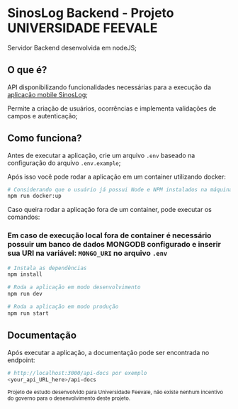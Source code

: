 # SinosLog Backend - Projeto UNIVERSIDADE FEEVALE

Servidor Backend desenvolvida em nodeJS;

## O que é?

API disponibilizando funcionalidades necessárias para a execução da [aplicação mobile SinosLog](https://github.com/JoaoOliveira0117/projetofeevale-MeioAmbiente);

Permite a criação de usuários, ocorrências e implementa validações de campos e autenticação;

## Como funciona?

Antes de executar a aplicação, crie um arquivo `.env` baseado na configuração do arquivo `.env.example`;

Após isso você pode rodar a aplicação em um container utilizando docker:

```sh
# Considerando que o usuário já possui Node e NPM instalados na máquina;
npm run docker:up
```

Caso queira rodar a aplicação fora de um container, pode executar os comandos:

### Em caso de execução local fora de container é necessário possuir um banco de dados MONGODB configurado e inserir sua URI na variável: `MONGO_URI` no arquivo `.env`

```sh
# Instala as dependências
npm install

# Roda a aplicação em modo desenvolvimento
npm run dev

# Roda a aplicação em modo produção
npm run start
```

## Documentação

Após executar a aplicação, a documentação pode ser encontrada no endpoint:

```sh
# http://localhost:3000/api-docs por exemplo
<your_api_URL_here>/api-docs
```

<sub>Projeto de estudo desenvolvido para Universidade Feevale, não existe nenhum incentivo do governo para o desenvolvimento deste projeto.</sub>

